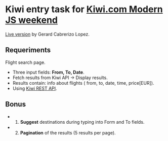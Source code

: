
# Kiwi entry task for [Kiwi.com Modern JS weekend](https://jsweekend.cz/)
[Live version](http://distracted-lewin-69b343.netlify.com)
by Gerard Cabrerizo Lopez. 

## Requeriments 
Flight search page. 
- Three input fields: **From, To, Date**. 
- Fetch results from Kiwi API -> Display results.
- Results contain: info about flights ( from, to, date, time, price[EUR]). 
- Using [Kiwi REST API](https://skypickerpublicapi.docs.apiary.io/#reference/flights/flights). 

## Bonus 
- 1. **Suggest** destinations during typing into Form and To fields. 
- 2. **Pagination** of the results (5 results per page).


